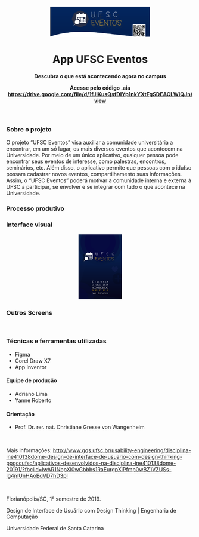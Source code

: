 <p align="center" width="100%">
    <img width="53%" src="https://github.com/ifYanneelse/App-UFSCEventos/blob/d02000841af71b42a3924c76acb95657b3396722/img/identidade.png">
  
<h1 align="center"> App UFSC Eventos </h1>
</p>

<h4 align="center"> Descubra o que está acontecendo agora no campus
    
Acesse pelo código .aia
https://drive.google.com/file/d/1fJIKusQsfDIYp1nkYXtFgSDEACLWiQJn/view  </h4>

<br>

### Sobre o projeto
O projeto “UFSC Eventos” visa auxiliar a comunidade universitária a encontrar, em um só lugar, os mais diversos eventos que acontecem na Universidade. Por meio de um único aplicativo, qualquer pessoa pode encontrar seus eventos de interesse, como palestras, encontros, seminários, etc. Além disso, o aplicativo permite que pessoas com o idufsc possam cadastrar novos eventos, compartilhamento suas informações. Assim, o “UFSC Eventos” poderá motivar a comunidade interna e externa à UFSC a participar, se envolver e se integrar com tudo o que acontece na Universidade.

### Processo produtivo


### Interface visual


<p align="center" width="100%">
    <img width="23%" src="https://github.com/ifYanneelse/App-UFSCEventos/blob/d02000841af71b42a3924c76acb95657b3396722/screens/1%20screen%20entrada.png">
    </p>




### Outros Screens

<p width="100%">
<img width="23%" src=""> 
<img width="23%" src="">
<img width="23%" src="">
<img width="23%" src=""> 
   
</p>


### Técnicas e ferramentas utilizadas
- Figma
- Corel Draw X7
- App Inventor

#### Equipe de produção
- Adriano Lima
- Yanne Roberto

#### Orientação
- Prof. Dr. rer. nat. Christiane Gresse von Wangenheim

<br>

Mais informações: http://www.gqs.ufsc.br/usability-engineering/disciplina-ine410138dome-design-de-interface-de-usuario-com-design-thinking-ppgccufsc/aplicativos-desenvolvidos-na-disciplina-ine410138dome-20191/?fbclid=IwAR1NbpXl0wGbbbs1RaEurgpXiPfmp0wBZ1VZUSs-lg4mUnHAoBdVD7hD3pI

<br>

Florianópolis/SC, 1º semestre de 2019.

Design de Interface de Usuário com Design Thinking | Engenharia de Computação 

Universidade Federal de Santa Catarina

